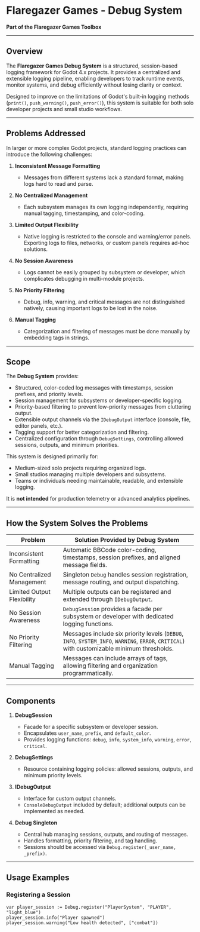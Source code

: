 # Flaregazer Games - Debug System

**Part of the Flaregazer Games Toolbox**

---

## Overview

The **Flaregazer Games Debug System** is a structured, session-based logging framework for Godot 4.x projects. It provides a centralized and extensible logging pipeline, enabling developers to track runtime events, monitor systems, and debug efficiently without losing clarity or context. 

Designed to improve on the limitations of Godot's built-in logging methods (`print()`, `push_warning()`, `push_error()`), this system is suitable for both solo developer projects and small studio workflows.

---

## Problems Addressed

In larger or more complex Godot projects, standard logging practices can introduce the following challenges:

1. **Inconsistent Message Formatting**  
   - Messages from different systems lack a standard format, making logs hard to read and parse.

2. **No Centralized Management**  
   - Each subsystem manages its own logging independently, requiring manual tagging, timestamping, and color-coding.

3. **Limited Output Flexibility**  
   - Native logging is restricted to the console and warning/error panels. Exporting logs to files, networks, or custom panels requires ad-hoc solutions.

4. **No Session Awareness**  
   - Logs cannot be easily grouped by subsystem or developer, which complicates debugging in multi-module projects.

5. **No Priority Filtering**  
   - Debug, info, warning, and critical messages are not distinguished natively, causing important logs to be lost in the noise.

6. **Manual Tagging**  
   - Categorization and filtering of messages must be done manually by embedding tags in strings.

---

## Scope

The **Debug System** provides:

- Structured, color-coded log messages with timestamps, session prefixes, and priority levels.
- Session management for subsystems or developer-specific logging.
- Priority-based filtering to prevent low-priority messages from cluttering output.
- Extensible output channels via the `IDebugOutput` interface (console, file, editor panels, etc.).
- Tagging support for better categorization and filtering.
- Centralized configuration through `DebugSettings`, controlling allowed sessions, outputs, and minimum priorities.

This system is designed primarily for:

- Medium-sized solo projects requiring organized logs.
- Small studios managing multiple developers and subsystems.
- Teams or individuals needing maintainable, readable, and extensible logging.

It is **not intended** for production telemetry or advanced analytics pipelines.

---

## How the System Solves the Problems

| Problem | Solution Provided by Debug System |
|---------|---------------------------------|
| Inconsistent Formatting | Automatic BBCode color-coding, timestamps, session prefixes, and aligned message fields. |
| No Centralized Management | Singleton `Debug` handles session registration, message routing, and output dispatching. |
| Limited Output Flexibility | Multiple outputs can be registered and extended through `IDebugOutput`. |
| No Session Awareness | `DebugSession` provides a facade per subsystem or developer with dedicated logging functions. |
| No Priority Filtering | Messages include six priority levels (`DEBUG`, `INFO`, `SYSTEM_INFO`, `WARNING`, `ERROR`, `CRITICAL`) with customizable minimum thresholds. |
| Manual Tagging | Messages can include arrays of tags, allowing filtering and organization programmatically. |

---

## Components

1. **DebugSession**  
   - Facade for a specific subsystem or developer session.  
   - Encapsulates `user_name`, `prefix`, and `default_color`.  
   - Provides logging functions: `debug`, `info`, `system_info`, `warning`, `error`, `critical`.  

2. **DebugSettings**  
   - Resource containing logging policies: allowed sessions, outputs, and minimum priority levels.  

3. **IDebugOutput**  
   - Interface for custom output channels.  
   - `ConsoleDebugOutput` included by default; additional outputs can be implemented as needed.  

4. **Debug Singleton**  
   - Central hub managing sessions, outputs, and routing of messages.  
   - Handles formatting, priority filtering, and tag handling.  
   - Sessions should be accessed via `Debug.register(_user_name, _prefix)`.

---

## Usage Examples

### Registering a Session
```gdscript
var player_session := Debug.register("PlayerSystem", "PLAYER", "light_blue")
player_session.info("Player spawned")
player_session.warning("Low health detected", ["combat"])
